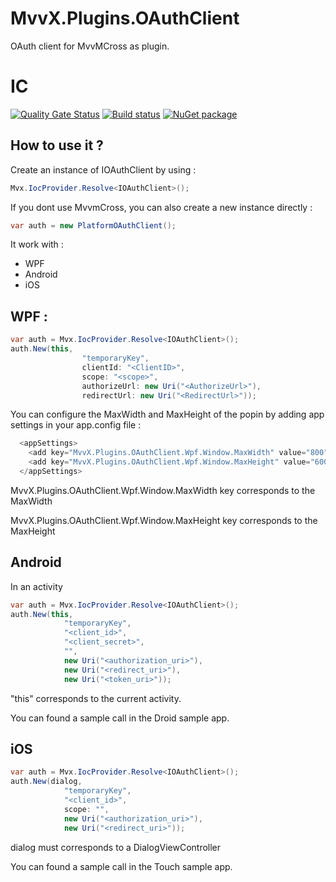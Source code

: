# MvvX.Plugins.OAuthClient
OAuth client for MvvMCross as plugin.

# IC
[![Quality Gate Status](https://sonarcloud.io/api/project_badges/measure?project=github-MvvX.Plugins.OauthClient&metric=alert_status)](https://sonarcloud.io/dashboard?id=github-MvvX.Plugins.OauthClient)
[![Build status](https://dev.azure.com/mackmathieu/Github/_apis/build/status/MvvX.Plugins.OauthClient)](https://dev.azure.com/mackmathieu/Github/_build/latest?definitionId=18)
[![NuGet package](https://buildstats.info/nuget/MvvX.Plugins.OAuthClient?includePreReleases=true)](https://nuget.org/packages/MvvX.Plugins.OAuthClient)

## How to use it ?
Create an instance of IOAuthClient by using :
```c#
Mvx.IocProvider.Resolve<IOAuthClient>();
```

If you dont use MvvmCross, you can also create a new instance directly :
```c#
var auth = new PlatformOAuthClient();
```

It work with :
* WPF
* Android
* iOS

## WPF :

```c#
var auth = Mvx.IocProvider.Resolve<IOAuthClient>();
auth.New(this,
                "temporaryKey",
                clientId: "<ClientID>",
                scope: "<scope>",
                authorizeUrl: new Uri("<AuthorizeUrl>"),
                redirectUrl: new Uri("<RedirectUrl>"));
```

You can configure the MaxWidth and MaxHeight of the popin by adding app settings in your app.config file :

```c#
  <appSettings>
    <add key="MvvX.Plugins.OAuthClient.Wpf.Window.MaxWidth" value="800"/>
    <add key="MvvX.Plugins.OAuthClient.Wpf.Window.MaxHeight" value="600"/>
  </appSettings>
```

MvvX.Plugins.OAuthClient.Wpf.Window.MaxWidth key corresponds to the MaxWidth

MvvX.Plugins.OAuthClient.Wpf.Window.MaxHeight key corresponds to the MaxHeight

## Android

In an activity
```c#
var auth = Mvx.IocProvider.Resolve<IOAuthClient>();
auth.New(this,
            "temporaryKey",
            "<client_id>",
            "<client_secret>",
            "",
            new Uri("<authorization_uri>"),
            new Uri("<redirect_uri>"),
            new Uri("<token_uri>"));
```
"this" corresponds to the current activity.

You can found a sample call in the Droid sample app.

## iOS

```c#
var auth = Mvx.IocProvider.Resolve<IOAuthClient>();
auth.New(dialog,
            "temporaryKey",
            "<client_id>",
            scope: "",
            new Uri("<authorization_uri>"),
            new Uri("<redirect_uri>"));
```

dialog must corresponds to a DialogViewController

You can found a sample call in the Touch sample app.